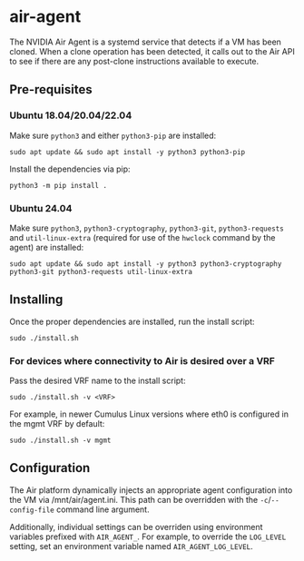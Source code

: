 # air-agent

The NVIDIA Air Agent is a systemd service that detects if a VM has been cloned. When a clone operation has been detected, it calls out to the Air API to see if there are any post-clone instructions available to execute.

## Pre-requisites

### Ubuntu 18.04/20.04/22.04

Make sure `python3` and either `python3-pip` are installed:

```
sudo apt update && sudo apt install -y python3 python3-pip
```

Install the dependencies via pip:

```
python3 -m pip install .
```

### Ubuntu 24.04

Make sure `python3`, `python3-cryptography`, `python3-git`, `python3-requests` and `util-linux-extra` (required for use of the `hwclock` command by the agent) are installed:

```
sudo apt update && sudo apt install -y python3 python3-cryptography python3-git python3-requests util-linux-extra
```

## Installing

Once the proper dependencies are installed, run the install script:

`sudo ./install.sh`


### For devices where connectivity to Air is desired over a VRF

Pass the desired VRF name to the install script:

`sudo ./install.sh -v <VRF>`

For example, in newer Cumulus Linux versions where eth0 is configured in the mgmt VRF by default:

`sudo ./install.sh -v mgmt`

## Configuration

The Air platform dynamically injects an appropriate agent configuration into the VM via /mnt/air/agent.ini. This path can be overridden with the `-c`/`--config-file` command line argument.

Additionally, individual settings can be overriden using environment variables prefixed with `AIR_AGENT_`. For example, to override the `LOG_LEVEL` setting, set an environment variable named `AIR_AGENT_LOG_LEVEL`.
